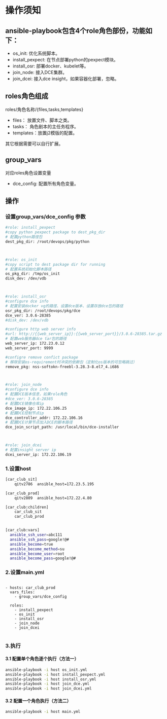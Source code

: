 # 操作须知

## ansible-playbook包含4个role角色部份，功能如下：
 - os_init: 优化系统脚本。
 - install_pexpect: 在节点部署python的pexpect模块。
 - install_osr: 部署docker、kubelet等。
 - join_node: 接入DCE集群。
 - join_dcei: 接入dce insight，如果容器化部署，忽略。
 
## roles角色组成
 roles/角色名称/{files,tasks,templates}
 - files： 放置文件、脚本之类。
 - tasks： 角色剧本的主任务程序。
 - templates：放置j2模版的配置。
 
 其它根据需要可以自行扩展。
 
## group_vars
  对应roles角色设置变量
  - dce_config: 配置所有角色变量。
  
## 操作

### 设置group_vars/dce_config 参数
```bash
#role: install_pexpect
#copy python pexpect package to dest_pkg_dir
# 配置python路径包
dest_pkg_dir: /root/devops/pkg/python



#role: os_init
#copy script to dest package dir for running
# 配置系统初始化脚本路径
os_pkg_dir: /tmp/os_init
disk_dev: /dev/vdb



#role: install_osr
#configure dce info
# 配置安装docker vg的路径、设置dce版本、设置存放dce包的路径
osr_pkg_dir: /root/devops/pkg/dce
dce_ver: 3.0.6-28385
#disk_dev: /dev/vdb

#configure http web server info
#url: http://{{web_server_ip}}:{{web_server_port}}/3.0.6-28385.tar.gz
# 配置web服务器dce tar包的路径
web_server_ip: 172.23.0.12
web_server_port: 9999

#configre remove confict package
# 移除安装os-requirement时冲突的依赖包（定制化os版本的可忽略跳过）
remove_pkg: nss-softokn-freebl-3.28.3-8.el7_4.i686



#role: join_node
#configure dce info
# 配置DCE版本信息，如果role角色
#dce_ver: 3.0.6-28385
# 配置DCE镜像仓库ip
dce_image_ip: 172.22.106.25
# 配置DCE控制节点ip
dce_controller_addr: 172.22.106.16
# 配置DCE计算节点加入DCE的脚本路径
dce_join_script_path: /usr/local/bin/dce-installer



#role: join_dcei
# 配置insight server ip
dcei_server_ip: 172.22.106.19

```

### 1.设置host
```bash
[car_club_sit]       
    qitv2786  ansible_host=172.23.5.195

[car_club_prod]       
    qitv2809  ansible_host=172.22.4.80

[car_club:children]
    car_club_sit
    car_club_prod


[car_club:vars]
  ansible_ssh_user=abc111
  ansible_ssh_pass=google!@#
  ansible_become=true
  ansible_become_method=su
  ansible_become_user=root
  ansible_become_pass=google!@#
```

### 2.设置main.yml

```

- hosts: car_club_prod
  vars_files:
    - group_vars/dce_config

  roles:
    - install_pexpect 
    - os_init
    - install_osr
    - join_node
    - join_dcei
    
```



### 3.执行

#### 3.1 配置单个角色逐个执行（方法一）
```bash
ansible-playbook -i host os_init.yml
ansible-playbook -i host install_pexpect.yml
ansible-playbook -i host install_osr.yml
ansible-playbook -i host join_dce.yml
ansible-playbook -i host join_dcei.yml
```

#### 3.2 配置一个角色执行（方法二）
```bash
ansible-playbook -i host main.yml
```


  
